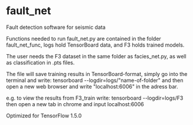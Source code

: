 # fault_net
Fault detection software for seismic data

Functions needed to run fault_net.py are contained in the folder fault_net_func, logs hold TensorBoard data, and F3 holds trained models.

The user needs the F3 dataset in the same folder as facies_net.py, as well as classification in .pts files.

The file will save training results in TensorBoard-format, simply go into the terminal and write: tensorboard --logdir=logs/"name-of-folder" and then open a new web browser and write "localhost:6006" in the adress bar.

e.g. to view the results from F3_train write: tensorboard --logdir=logs/F3 then open a new tab in chrome and input localhost:6006

Optimized for TensorFlow 1.5.0
